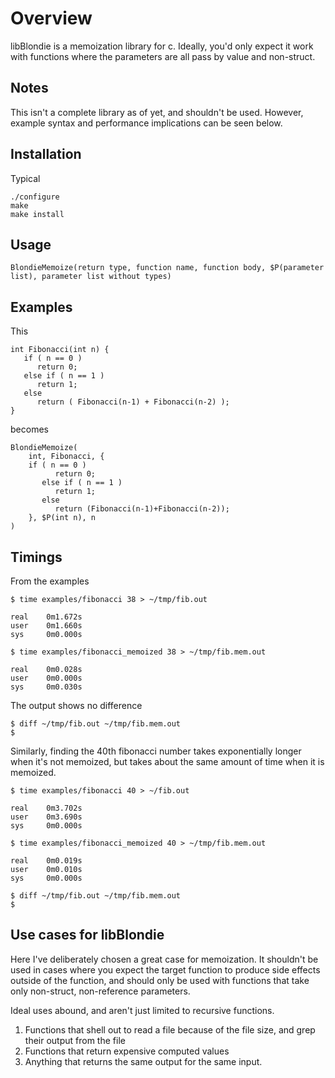 # Overview
libBlondie is a memoization library for c. Ideally, you'd only expect it work with functions where the parameters are all pass by value and non-struct. 

## Notes
This isn't a complete library as of yet, and shouldn't be used. However, example syntax and performance implications can be seen below.

## Installation
Typical
```
./configure
make
make install
```

## Usage
```
BlondieMemoize(return type, function name, function body, $P(parameter list), parameter list without types)
```

## Examples
This

```
int Fibonacci(int n) {
   if ( n == 0 )
      return 0;
   else if ( n == 1 )
      return 1;
   else
      return ( Fibonacci(n-1) + Fibonacci(n-2) );
} 
```

becomes

```
BlondieMemoize( 
    int, Fibonacci, {
    if ( n == 0 )
          return 0;
       else if ( n == 1 )
          return 1;
       else
          return (Fibonacci(n-1)+Fibonacci(n-2));
    }, $P(int n), n
)
```

## Timings
From the examples

```
$ time examples/fibonacci 38 > ~/tmp/fib.out
 
real    0m1.672s
user    0m1.660s
sys     0m0.000s
```

```
$ time examples/fibonacci_memoized 38 > ~/tmp/fib.mem.out
 
real    0m0.028s
user    0m0.000s
sys     0m0.030s
```

The output shows no difference

```
$ diff ~/tmp/fib.out ~/tmp/fib.mem.out
$
```

Similarly, finding the 40th fibonacci number takes exponentially longer when it's not memoized, but takes about the same amount of time when it is memoized.

```
$ time examples/fibonacci 40 > ~/fib.out

real    0m3.702s
user    0m3.690s
sys     0m0.000s
```

```
$ time examples/fibonacci_memoized 40 > ~/tmp/fib.mem.out

real    0m0.019s
user    0m0.010s
sys     0m0.000s
```

```
$ diff ~/tmp/fib.out ~/tmp/fib.mem.out
$
```

## Use cases for libBlondie
Here I've deliberately chosen a great case for memoization. It shouldn't be used in cases where you expect the target function to produce side effects outside of the function, and should only be used with functions that take only non-struct, non-reference parameters. 

Ideal uses abound, and aren't just limited to recursive functions.

1. Functions that shell out to read a file because of the file size, and grep their output from the file
2. Functions that return expensive computed values
3. Anything that returns the same output for the same input.
